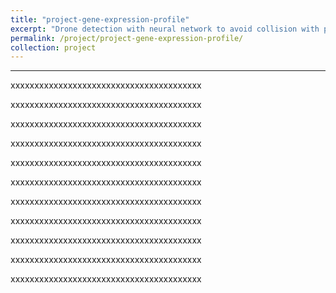 ```yaml
---
title: "project-gene-expression-profile"
excerpt: "Drone detection with neural network to avoid collision with plane<br/><img src='/images/DNA-Microarray.png.png'>"
permalink: /project/project-gene-expression-profile/
collection: project
---
```


------

xxxxxxxxxxxxxxxxxxxxxxxxxxxxxxxxxxxxxxxx

xxxxxxxxxxxxxxxxxxxxxxxxxxxxxxxxxxxxxxxx

xxxxxxxxxxxxxxxxxxxxxxxxxxxxxxxxxxxxxxxx

xxxxxxxxxxxxxxxxxxxxxxxxxxxxxxxxxxxxxxxx

xxxxxxxxxxxxxxxxxxxxxxxxxxxxxxxxxxxxxxxx

xxxxxxxxxxxxxxxxxxxxxxxxxxxxxxxxxxxxxxxx

xxxxxxxxxxxxxxxxxxxxxxxxxxxxxxxxxxxxxxxx

xxxxxxxxxxxxxxxxxxxxxxxxxxxxxxxxxxxxxxxx

xxxxxxxxxxxxxxxxxxxxxxxxxxxxxxxxxxxxxxxx

xxxxxxxxxxxxxxxxxxxxxxxxxxxxxxxxxxxxxxxx

xxxxxxxxxxxxxxxxxxxxxxxxxxxxxxxxxxxxxxxx